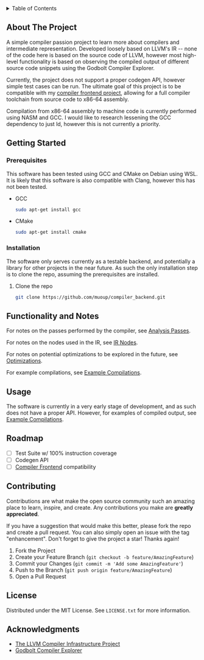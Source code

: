 <!-- TABLE OF CONTENTS -->
<details>
  <summary>Table of Contents</summary>
  <ol>
    <li>
      <a href="#about-the-project">About The Project</a>
      <ul>
        <li><a href="#built-with">Built With</a></li>
      </ul>
    </li>
    <li>
      <a href="#getting-started">Getting Started</a>
      <ul>
        <li><a href="#prerequisites">Prerequisites</a></li>
        <li><a href="#installation">Installation</a></li>
      </ul>
    </li>
    <li><a href="#notes">Usage</a></li>
    <li><a href="#usage">Usage</a></li>
    <li><a href="#roadmap">Roadmap</a></li>
    <li><a href="#contributing">Contributing</a></li>
    <li><a href="#acknowledgments">Acknowledgments</a></li>
  </ol>
</details>

<!-- ABOUT THE PROJECT -->
## About The Project

A simple compiler passion project to learn more about compilers and intermediate representation.
Developed loosely based on LLVM's IR -- none of the code here is based on the source code of LLVM,
however most high-level functionality is based on observing the compiled output of different source
code snippets using the Godbolt Compiler Explorer.

Currently, the project does not support a proper codegen API, however simple test cases can be run.
The ultimate goal of this project is to be compatible with my [compiler frontend project](https://github.com/muoup/compiler_frontend),
allowing for a full compiler toolchain from source code to x86-64 assembly.

Compilation from x86-64 assembly to machine code is currently performed using NASM and GCC. I would like
to research lessening the GCC dependency to just ld, however this is not currently a priority.

<!-- GETTING STARTED -->
## Getting Started

### Prerequisites

This software has been tested using GCC and CMake on Debian using WSL. It is likely that
this software is also compatible with Clang, however this has not been tested.

* GCC
  ```sh
  sudo apt-get install gcc
  ```
  
* CMake
  ```sh
  sudo apt-get install cmake
  ```

### Installation

The software only serves currently as a testable backend, and potentially a library for other projects
in the near future. As such the only installation step is to clone the repo, assuming the prerequisites
are installed.

1. Clone the repo
   ```sh
   git clone https://github.com/muoup/compiler_backend.git
   ```

<!-- NOTES -->
## Functionality and Notes

For notes on the passes performed by the compiler, see [Analysis Passes](/docs/analysis_passes.md).

For notes on the nodes used in the IR, see [IR Nodes](/docs/ir_nodes.md).

For notes on potential optimizations to be explored in the future, see [Optimizations](/docs/optimizations.md).

For example compilations, see [Example Compilations](/docs/example-compilations.md).

<!-- USAGE EXAMPLES -->
## Usage

The software is currently in a very early stage of development, and as such does not have a proper API. 
However, for examples of compiled output, see [Example Compilations](/docs/example-compilations).

<!-- ROADMAP -->
## Roadmap

- [ ] Test Suite w/ 100% instruction coverage
- [ ] Codegen API
- [ ] [Compiler Frontend](https://github.com/muoup/compiler_frontend) compatibility

<!-- CONTRIBUTING -->
## Contributing

Contributions are what make the open source community such an amazing place to learn, inspire, and create. Any contributions you make are **greatly appreciated**.

If you have a suggestion that would make this better, please fork the repo and create a pull request. You can also simply open an issue with the tag "enhancement".
Don't forget to give the project a star! Thanks again!

1. Fork the Project
2. Create your Feature Branch (`git checkout -b feature/AmazingFeature`)
3. Commit your Changes (`git commit -m 'Add some AmazingFeature'`)
4. Push to the Branch (`git push origin feature/AmazingFeature`)
5. Open a Pull Request

<!-- LICENSE -->
## License

Distributed under the MIT License. See `LICENSE.txt` for more information.

<!-- ACKNOWLEDGMENTS -->
## Acknowledgments

* [The LLVM Compiler Infrastructure Project](https://llvm.org/)
* [Godbolt Compiler Explorer](https://godbolt.org/)